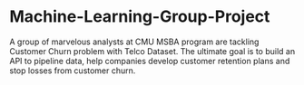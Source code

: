 # Machine-Learning-Group-Project
A group of marvelous analysts at CMU MSBA program are tackling Customer Churn problem with Telco Dataset. 
The ultimate goal is to build an API to pipeline data, help companies develop customer retention plans and stop losses from customer churn. 
